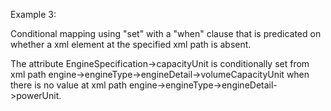 Example 3:

Conditional mapping using "set" with a "when" clause that is predicated on whether a xml element at the specified xml path is absent.

The attribute EngineSpecification->capacityUnit is conditionally set from xml path engine->engineType->engineDetail->volumeCapacityUnit when there is no value at xml path engine->engineType->engineDetail->powerUnit.